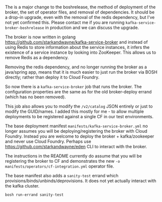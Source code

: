 The is a major change to the boshrelease, the method of deployment of the broker, the set of operator files, and removal of dependencies. It should be a drop-in upgrade, even with the removal of the redis dependency, but I've not yet confirmed this. Please contact me if you are running `kafka-service-broker-boshrelease` in production and we can discuss the upgrade.

The broker is now written in golang https://github.com/starkandwayne/kafka-service-broker and instead of using Redis to store information about the service instances, it infers the existence of a service instance by looking into ZooKeeper. This allows us to remove Redis as a dependency.

Removing the redis dependency, and no longer running the broker as a java/spring app, means that it is much easier to just run the broker via BOSH directly; rather than deploy it to Cloud Foundry.

So now there is a `kafka-service-broker` job that runs the broker. The configuration properties are the same as for the old broker-deploy errand (which has no been removed).

This job also allows you to modify the `/v2/catalog` JSON entirely or just to modify the GUID/names. I added this mostly for me - to allow multiple deployments to be registered against a single CF in our test environments.

The base deployment manifest `manifests/kafka-service-broker.yml` no longer assumes you will be deploying/registering the broker with Cloud Foundry. Instead you are welcome to deploy the broker + kafka/zookeeper and never use Cloud Foundry. Perhaps use https://github.com/starkandwayne/eden CLI to interact with the broker.

The instructions in the README currently do assume that you will be registering the broker to CF and demonstrates the new `-o manifests/operators/cf-integration.yml` operator file.

The base manifest also adds a `sanity-test` errand which provisions/binds/unbinds/deprovisions. It does not yet actually interact with the kafka cluster.

```
bosh run-errand sanity-test
```
